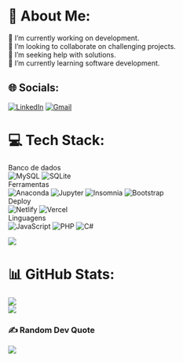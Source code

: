 # 💫 About Me:
🔭 I’m currently working on development.<br>👯 I’m looking to collaborate on challenging projects.<br>🤝 I’m seeking help with solutions.<br>🌱 I’m currently learning software development.</br>

## 🌐 Socials:
[![LinkedIn](https://img.shields.io/badge/LinkedIn-0077B5?style=for-the-badge&logo=linkedin&logoColor=white)](https://www.linkedin.com/in/francisco-lima-713203229/)
[![Gmail](https://img.shields.io/badge/Gmail-333333?style=for-the-badge&logo=gmail&logoColor=red)](mailto:franciscolimapro@gmail.com)

# 💻 Tech Stack:
Banco de dados</br>
![MySQL](https://img.shields.io/badge/mysql-4479A1.svg?style=for-the-badge&logo=mysql&logoColor=white)
![SQLite](https://img.shields.io/badge/SQLite-003B57.svg?style=for-the-badge&logo=SQLite&logoColor=white)</br>
Ferramentas</br>
![Anaconda](https://img.shields.io/badge/Anaconda-%2344A833.svg?style=for-the-badge&logo=anaconda&logoColor=white)
![Jupyter](https://img.shields.io/badge/Jupyter-F37626.svg?style=for-the-badge&logo=Jupyter&logoColor=white)
![Insomnia](https://img.shields.io/badge/Insomnia-black?style=for-the-badge&logo=insomnia&logoColor=5849BE)
![Bootstrap](https://img.shields.io/badge/bootstrap-%238511FA.svg?style=for-the-badge&logo=bootstrap&logoColor=white)</br>
Deploy</br>
![Netlify](https://img.shields.io/badge/netlify-%23000000.svg?style=for-the-badge&logo=netlify&logoColor=#00C7B7)
![Vercel](https://img.shields.io/badge/vercel-%23000000.svg?style=for-the-badge&logo=vercel&logoColor=white)</br>
Linguagens</br>
![JavaScript](https://img.shields.io/badge/javascript-%23323330.svg?style=for-the-badge&logo=javascript&logoColor=%23F7DF1E)
![PHP](https://img.shields.io/badge/php-%23777BB4.svg?style=for-the-badge&logo=php&logoColor=white)
![C#](https://img.shields.io/badge/C%23-239120?style=for-the-badge&logo=csharp&logoColor=white)</br>

![](https://www.codewars.com/users/franciscolima-pro/badges/micro)
# 📊 GitHub Stats:
![](https://github-readme-streak-stats.herokuapp.com/?user=franciscolima-pro&theme=dark&hide_border=false)<br/>
![](https://github-readme-stats.vercel.app/api/top-langs/?username=franciscolima-pro&theme=dark&hide_border=false&include_all_commits=false&count_private=false&layout=compact)

### ✍️ Random Dev Quote
![](https://quotes-github-readme.vercel.app/api?type=horizontal&theme=merko)

<!-- Proudly created with GPRM ( https://gprm.itsvg.in ) -->


